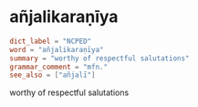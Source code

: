 # añjalikaraṇīya

``` toml
dict_label = "NCPED"
word = "añjalikaraṇīya"
summary = "worthy of respectful salutations"
grammar_comment = "mfn."
see_also = ["añjalī"]
```

worthy of respectful salutations

